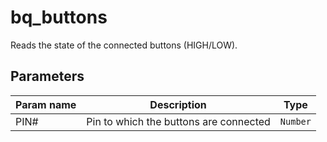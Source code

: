 bq_buttons
==========

Reads the state of the connected buttons (HIGH/LOW).

Parameters
----------

| Param name | Description | Type     |
 ------------|-------------|----------
| PIN#     | Pin to which the buttons are connected | `Number` |